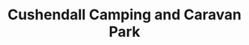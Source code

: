 ---
title: "Cushendall Camping and Caravan Park"
address: "62, Coast Rd, Cushendall, Ballymena, Co. Antrim BT44 0QW"
tel: "028 2177 1699"
county: "Antrim"
category: "Caravan And Camping"
type: "Content"
lat: "55.074594"
lng: "-6.05383"
---